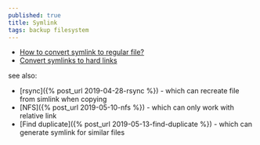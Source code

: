 ```yaml
---
published: true
title: Symlink
tags: backup filesystem
---
```

- [How to convert symlink to regular file?](https://stackoverflow.com/questions/8377312/how-to-convert-symlink-to-regular-file)
- [Convert symlinks to hard links](https://superuser.com/questions/560597/convert-symlinks-to-hard-links)

see also:
- [rsync]({% post_url 2019-04-28-rsync %}) - which can recreate file from simlink when copying
- [NFS]({% post_url 2019-05-10-nfs %}) - which can only work with relative link
- [Find duplicate]({% post_url 2019-05-13-find-duplicate %}) - which can generate symlink for similar files